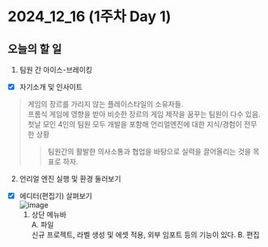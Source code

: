 # 2024_12_16 (1주차 Day 1)

## 오늘의 할 일
1. 팀원 간 아이스-브레이킹 <br>
- [x] 자기소개 및 인사이트
> 게임의 장르를 가리지 않는 플레이스타일의 소유자들. <br>
> 프롬식 게임에 영향을 받아 비슷한 장르의 게임 제작을 꿈꾸는 팀원이 다수 있음. <br>
> 첫날 모인 4인의 팀원 모두 개발을 포함해 언리얼엔진에 대한 지식/경험이 전무한 상황 <br>
> > 팀원간의 활발한 의사소통과 협업을 바탕으로 실력을 끌어올리는 것을 목표로 하자.

2. 언리얼 엔진 실행 및 환경 둘러보기 <br>
- [x] 에디터(편집기) 살펴보기 <br>
![image](https://github.com/user-attachments/assets/52559e63-590a-4d07-8f9e-73d002f553d0)
  1) 상단 메뉴바 <br>
    A. 파일 <br>
      신규 프로젝트, 라벨 생성 및 에셋 적용, 외부 임포트 등의 기능이 있다.
    B. 편집 <br>
